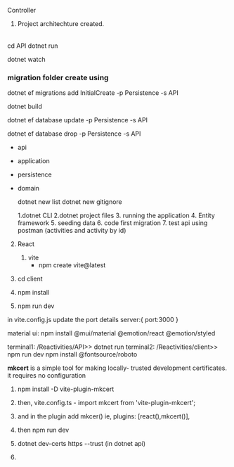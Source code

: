 Controller
  1. Project architechture created.
######
cd API
dotnet run

dotnet watch

### migration folder create using
dotnet ef migrations add InitialCreate -p Persistence -s API

dotnet build

dotnet ef database update -p Persistence  -s API

dotnet ef database drop -p Persistence -s API

- api
- application
- persistence
- domain

  dotnet new list
  dotnet new gitignore

  1.dotnet CLI
  2.dotnet project files
  3. running the application
  4. Entity framework
  5. seeding data
  6. code first migration
  7. test api using postman (activities and activity by id)

2. React
    
    1. vite
       - npm create vite@latest
  2. cd client
  3. npm install
  4. npm run dev

 in  vite.config.js update the port details
  server:{
   port:3000
  }

material ui: 
npm install @mui/material @emotion/react @emotion/styled

terminal1: /Reactivities/API>> dotnet run
terminal2: /Reactivities/client>> npm run dev
npm install @fontsource/roboto

**mkcert** is a simple tool for making locally- trusted development certificates. it requires no configuration

1. npm install -D vite-plugin-mkcert
     
2. then, vite.config.ts  - import mkcert from 'vite-plugin-mkcert';
3.  and in the plugin  add mkcer() ie,   plugins: [react(),mkcert()],

4. then npm run dev
5. dotnet dev-certs https --trust (in dotnet api)
6. 



